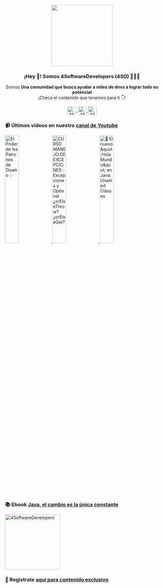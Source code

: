 <p align="center" width="300">
    <img align="center" width="200" src="https://www.4softwaredevelopers.com/assets/img/brands/icono_4SD.png" />
    <h3 align="center">¡Hey 👋! Somos 4SoftwareDevelopers (4SD) 👨🏻‍💻</h3>
 </p>
 
 <p align="center">Somos <strong>Una comunidad que busca ayudar a miles de devs a lograr todo su potencial</strong><br />¡Checa el contenido que tenemos para ti 👇!</p>
 <p align="center">
    <a href="https://youtube.com/4SoftwareDevelopers" target="blank" style='margin-right:4px'>
     <img align="center" src="https://cdn.jsdelivr.net/npm/simple-icons@3.0.1/icons/youtube.svg" alt="4SoftwareDevelopers" height="28px" width="28px" />
   </a>
   <a href="https://instagram.com/4SoftwareDevelopers" target="blank">
     <img align="center" src="https://cdn.jsdelivr.net/npm/simple-icons@3.0.1/icons/instagram.svg" alt="4SoftwareDevelopers" height="28px" width="28px" />
   </a>
   <a href="https://twitter.com/4SDevelopers" target="blank">
     <img align="center" src="https://cdn.jsdelivr.net/npm/simple-icons@3.0.1/icons/twitter.svg" alt="4SoftwareDevelopers" height="28px" width="28px" />
   </a>
 </p>
 
### 📹 Últimos vídeos en nuestro [canal de Youtube](https://youtube.com/4SoftwareDevelopers?sub_confirmation=1)

<a href='https://youtu.be/9E-YS7BmdK8' target='_blank'>
    <img width='30%' src='https://img.youtube.com/vi/9E-YS7BmdK8/mqdefault.jpg' alt='El Poder de los Patrones de Diseño 💡' title='El Poder de los Patrones de Diseño 💡' />
</a>

<a href='https://youtu.be/3dGF_zeEA_I' target='_blank'>
    <img width='30%' src='https://img.youtube.com/vi/3dGF_zeEA_I/mqdefault.jpg' alt='CURSO MANEJO DE EXCEPCIONES - Excepciones y Optional ¿orElseThrow? ¿orElseGet?' title='CURSO MANEJO DE EXCEPCIONES - Excepciones y Optional ¿orElseThrow? ¿orElseGet?' />
</a>

<a href='https://youtu.be/l1GMna0cKTI' target='_blank'>
    <img width='30%' src='https://img.youtube.com/vi/l1GMna0cKTI/mqdefault.jpg' alt='🤯 El nuevo &amp;quot;Hola Mundo&amp;quot; en Java: Unamed Classes' title='🤯 El nuevo &amp;quot;Hola Mundo&amp;quot; en Java: Unamed Classes' />
</a>
 

### 📚 Ebook [Java, el cambio es la única constante](https://ebook.4softwaredevelopers.com/)
<a href="https://ebook.4softwaredevelopers.com/" target="blank">
  <img align="center" src="https://www.4softwaredevelopers.com/assets/img/illustrations/Portada_Java.jpg" alt="4SoftwareDevelopers" width="180px" />
</a>

### 🔐 Registrate [aquí para contenido exclusivo](https://www.subscribepage.com/kit4sd)
 
 